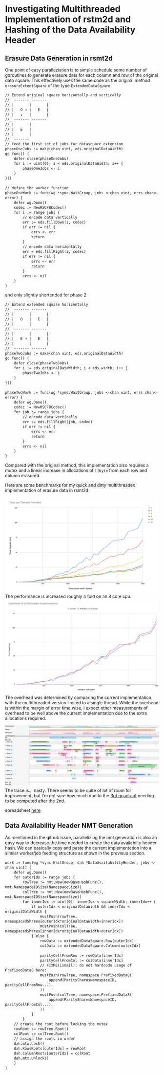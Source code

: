 # Investigating Multithreaded Implementation of rstm2d and Hashing of the Data Availability Header

## Erasure Data Generation in rsmt2d

One point of easy paralleziation is to simple schedule some number of goroutines to generate erasure data for each column and row of the original data square. This effectively uses the same code as the original method `erasureExtentSquare` of the type `ExtendedDataSquare`

```Golang
// Extend original square horizontally and vertically
//  ------- -------
// |       |       |
// |   O → |   E   |
// |   ↓   |       |
//  ------- -------
// |       |
// |   E   |
// |       |
//  -------
// feed the first set of jobs for datasquare extension
phaseOneJobs := make(chan uint, eds.originalDataWidth)
go func() {
    defer close(phaseOneJobs)
    for i := uint(0); i < eds.originalDataWidth; i++ {
        phaseOneJobs <- i
    }
}()

// define the worker function
phaseOneWork := func(wg *sync.WaitGroup, jobs <-chan uint, errs chan<- error) {
    defer wg.Done()
    codec := NewRSGF8Codec()
    for i := range jobs {
        // encode data vertically
        err := eds.fillDown(i, codec)
        if err != nil {
            errs <- err
            return
        }
        // encode data horizontally
        err = eds.fillRight(i, codec)
        if err != nil {
            errs <- err
            return
        }
        errs <- nil
    }
}
```
and only slightly shortended for phase 2
```Golang
// Extend extended square horizontally
//  ------- -------
// |       |       |
// |   O   |   E   |
// |       |       |
//  ------- -------
// |       |       |
// |   E → |   E   |
// |       |       |
//  ------- -------
phaseTwoJobs := make(chan uint, eds.originalDataWidth)
go func() {
    defer close(phaseTwoJobs)
    for i := eds.originalDataWidth; i < eds.width; i++ {
        phaseTwoJobs <- i
    }
}()

phaseTwoWork := func(wg *sync.WaitGroup, jobs <-chan uint, errs chan<- error) {
    defer wg.Done()
    codec := NewRSGF8Codec()
    for job := range jobs {
        // encode data vertically
        err := eds.fillRight(job, codec)
        if err != nil {
            errs <- err
            return
        }
        errs <- nil
    }
}
```
Compared with the original method, this implementation also requires a mutex and a linear increase in allocations of `[]byte` from each row and column erasured.

Here are some benchmarks for my quick and dirty multithreaded implementation of erasure data in rsmt2d

![Performance](performance.png) 
The performance is increased roughly 4 fold on an 8 core cpu. 
![Overhead](overhead.png)
The overhead was determined by comparing the current implementation with the multithreaded version limited to a single thread. While the overhead is within the margin of error time wise, I expect other measurements of overhead to be well above the current implementation due to the extra allocations required.

![trace](multithread_8_trace.png)
The trace is... nasty. There seems to be quite of lot of room for improvement, but I'm not sure how much due to the [3rd quadrant](https://github.com/lazyledger/lazyledger-specs/blob/master/specs/figures/rs2d_quadrants.svg) needing to be computed after the 2nd.

spreadsheet [here](https://docs.google.com/spreadsheets/d/1oLfHhEMRSsz99A26wBLddiLgaZiJN0P9c4y1hoHj2IE/edit?usp=sharing)

## Data Availability Header NMT Generation
As mentioned in the github issue, parallelizing the nmt generation is also an easy way to decrease the time needed to create the data availabilty header hash. We can basically copy and paste the current implementation into a similar worker/job feeding structure as shown in the previous section.
```Golang
work := func(wg *sync.WaitGroup, dah *DataAvailabilityHeader, jobs <-chan uint) {
    defer wg.Done()
    for outerIdx := range jobs {
        rowTree := nmt.New(newBaseHashFunc(), nmt.NamespaceIDSize(NamespaceSize))
        colTree := nmt.New(newBaseHashFunc(), nmt.NamespaceIDSize(NamespaceSize))
        for innerIdx := uint(0); innerIdx < squareWidth; innerIdx++ {
            if outerIdx < originalDataWidth && innerIdx < originalDataWidth {
                mustPush(rowTree, namespacedShares[outerIdx*originalDataWidth+innerIdx])
                mustPush(colTree, namespacedShares[innerIdx*originalDataWidth+outerIdx])
            } else {
                rowData := extendedDataSquare.Row(outerIdx)
                colData := extendedDataSquare.Column(outerIdx)

                parityCellFromRow := rowData[innerIdx]
                parityCellFromCol := colData[innerIdx]
                // FIXME(ismail): do not hardcode usage of PrefixedData8 here:
                mustPush(rowTree, namespace.PrefixedData8(
                    append(ParitySharesNamespaceID, parityCellFromRow...),
                ))
                mustPush(colTree, namespace.PrefixedData8(
                    append(ParitySharesNamespaceID, parityCellFromCol...),
                ))
            }
        }
    // create the root before locking the mutex
    rowRoot := rowTree.Root()
    colRoot := colTree.Root()
    // assign the roots in order
    dah.mtx.Lock()
    dah.RowsRoots[outerIdx] = rowRoot
    dah.ColumnRoots[outerIdx] = colRoot
    dah.mtx.Unlock()
    }
}
```


